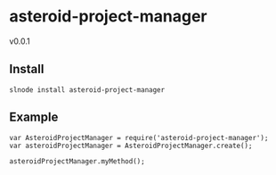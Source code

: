 # asteroid-project-manager
v0.0.1

## Install

    slnode install asteroid-project-manager
    
## Example

    var AsteroidProjectManager = require('asteroid-project-manager');
    var asteroidProjectManager = AsteroidProjectManager.create();

    asteroidProjectManager.myMethod();